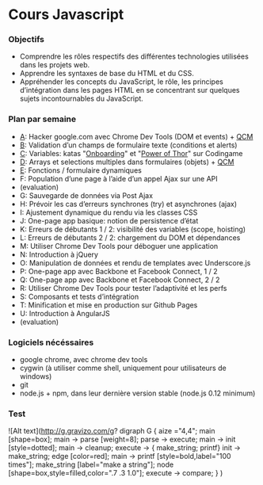 # Cours Javascript

### Objectifs

- Comprendre les rôles respectifs des différentes technologies utilisées dans les projets web.
- Apprendre les syntaxes de base du HTML et du CSS.
- Appréhender les concepts du JavaScript, le rôle, les principes d’intégration dans les pages HTML en se concentrant sur quelques sujets incontournables du JavaScript.

### Plan par semaine

- [A](A.md): Hacker google.com avec Chrome Dev Tools (DOM et events) + [QCM](A-QCM.md)
- [B](B.md): Validation d’un champs de formulaire texte (conditions et alerts)
- [C](A-recap.md): Variables: katas "[Onboarding](https://www.codingame.com/games/puzzles/43)" et "[Power of Thor](https://www.codingame.com/games/puzzles/4)" sur Codingame
- [D](D-recap.md): Arrays et selections multiples dans formulaires (objets) + [QCM](D-QCM.md)
- [E](E.md): Fonctions / formulaire dynamiques
- F: Population d’une page à l’aide d’un appel Ajax sur une API
- (evaluation)
- G: Sauvegarde de données via Post Ajax
- H: Prévoir les cas d’erreurs synchrones (try) et asynchrones (ajax)
- I: Ajustement dynamique du rendu via les classes CSS
- J: One-page app basique: notion de persistence d’état
- K: Erreurs de débutants 1 / 2: visibilité des variables (scope, hoisting)
- L: Erreurs de débutants 2 / 2: chargement du DOM et dépendances
- M: Utiliser Chrome Dev Tools pour déboguer une application
- N: Introduction à jQuery
- O: Manipulation de données et rendu de templates avec Underscore.js
- P: One-page app avec Backbone et Facebook Connect, 1 / 2
- Q: One-page app avec Backbone et Facebook Connect, 2 / 2
- R: Utiliser Chrome Dev Tools pour tester l’adaptivité et les perfs
- S: Composants et tests d’intégration
- T: Minification et mise en production sur Github Pages
- U: Introduction à AngularJS
- (evaluation)

### Logiciels nécéssaires

- google chrome, avec chrome dev tools
- cygwin (à utiliser comme shell, uniquement pour utilisateurs de windows)
- git
- node.js + npm, dans leur dernière version stable (node.js 0.12 minimum)

### Test

![Alt text](http://g.gravizo.com/g?
  digraph G {
    aize ="4,4";
    main [shape=box];
    main -> parse [weight=8];
    parse -> execute;
    main -> init [style=dotted];
    main -> cleanup;
    execute -> { make_string; printf}
    init -> make_string;
    edge [color=red];
    main -> printf [style=bold,label="100 times"];
    make_string [label="make a string"];
    node [shape=box,style=filled,color=".7 .3 1.0"];
    execute -> compare;
  }
)
